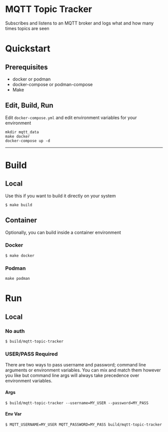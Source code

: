 
# MQTT Topic Tracker
Subscribes and listens to an MQTT broker and logs what and how many times topics are seen

# Quickstart

## Prerequisites
* docker or podman
* docker-compose or podman-compose
* Make

## Edit, Build, Run
Edit `docker-compose.yml` and edit environment variables for your environment
```
mkdir mqtt_data
make docker
docker-compose up -d
```

---

# Build

## Local

Use this if you want to build it directly on your system

```
$ make build
```

## Container

Optionally, you can build inside a container environment

### Docker

```
$ make docker
```

### Podman

```
make podman
```

# Run

## Local

### No auth

```
$ build/mqtt-topic-tracker
```

### USER/PASS Required

There are two ways to pass username and password; command line arguments or environment variables. You can mix and match them however you like but command line args will always take precedence over environment variables.

#### Args
```
$ build/mqtt-topic-tracker --username=MY_USER --password=MY_PASS
```

#### Env Var
```
$ MQTT_USERNAME=MY_USER MQTT_PASSWORD=MY_PASS build/mqtt-topic-tracker
```
